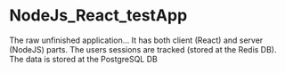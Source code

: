 # NodeJs_React_testApp
The raw unfinished application...
It has both client (React) and server (NodeJS) parts.
The users sessions are tracked (stored at the Redis DB).
The data is stored at the PostgreSQL DB
